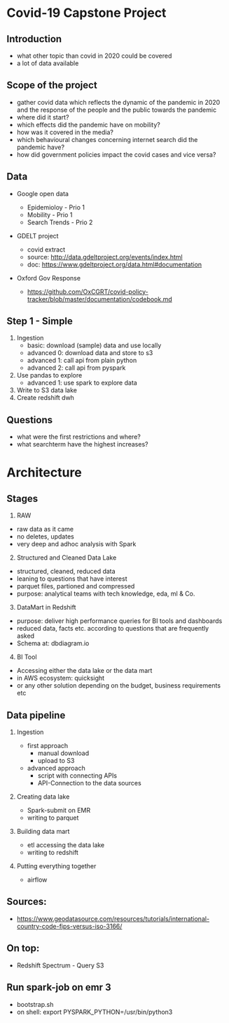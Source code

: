 # Covid-19 Capstone Project

## Introduction
* what other topic than covid in 2020 could be covered
* a lot of data available

## Scope of the project
* gather covid data which reflects the dynamic of the pandemic in 2020 and the response of the people and the public towards the pandemic
* where did it start?
* which effects did the pandemic have on mobility?
* how was it covered in the media?
* which behavioural changes concerning internet search did the pandemic have?
* how did government policies impact the covid cases and vice versa?

## Data
* Google open data
    - Epidemioloy - Prio 1
    - Mobility - Prio 1
    - Search Trends - Prio 2

* GDELT project
    - covid extract
    - source: http://data.gdeltproject.org/events/index.html
    - doc: https://www.gdeltproject.org/data.html#documentation

* Oxford Gov Response
    - https://github.com/OxCGRT/covid-policy-tracker/blob/master/documentation/codebook.md


## Step 1 - Simple

1. Ingestion
    * basic: download (sample) data and use locally
    * advanced 0: download data and store to s3
    * advanced 1: call api from plain python
    * advanced 2: call api from pyspark
2. Use pandas to explore
    * advanced 1: use spark to explore data
3. Write to S3 data lake
4. Create redshift dwh


## Questions

* what were the first restrictions and where?
* what searchterm have the highest increases?



# Architecture

## Stages

1. RAW
* raw data as it came
* no deletes, updates
* very deep and adhoc analysis with Spark

2. Structured and Cleaned Data Lake
* structured, cleaned, reduced data
* leaning to questions that have interest
* parquet files, partioned and compressed
* purpose: analytical teams with tech knowledge, eda, ml & Co.

3. DataMart in Redshift
* purpose: deliver high performance queries for BI tools and dashboards
* reduced data, facts etc. according to questions that are frequently asked
* Schema at: dbdiagram.io

4. BI Tool
* Accessing either the data lake or the data mart
* in AWS ecosystem: quicksight
* or any other solution depending on the budget, business requirements etc

## Data pipeline

1. Ingestion
    * first approach
        * manual download
        * upload to S3
    * advanced approach
        * script with connecting APIs
        * API-Connection to the data sources

2. Creating data lake
    * Spark-submit on EMR
    * writing to parquet

3. Building data mart
    * etl accessing the data lake
    * writing to redshift

4. Putting everything together
    * airflow


## Sources: 
* https://www.geodatasource.com/resources/tutorials/international-country-code-fips-versus-iso-3166/

## On top:
* Redshift Spectrum - Query S3


## Run spark-job on emr 3
* bootstrap.sh
* on shell: export PYSPARK_PYTHON=/usr/bin/python3